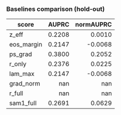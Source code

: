 ### Baselines comparison (hold-out)

| score | AUPRC | normAUPRC |
|---|---:|---:|
| z_eff | 0.2208 | 0.0010 |
| eos_margin | 0.2147 | -0.0068 |
| ps_grad | 0.3800 | 0.2052 |
| r_only | 0.2376 | 0.0225 |
| lam_max | 0.2147 | -0.0068 |
| grad_norm | nan | nan |
| r_full | nan | nan |
| sam1_full | 0.2691 | 0.0629 |